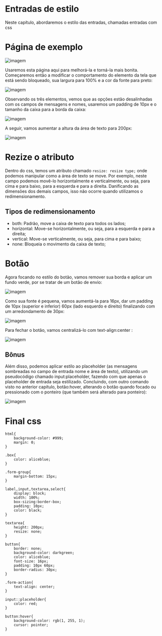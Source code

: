 # Entradas de estilo
Neste capítulo, abordaremos o estilo das entradas, chamadas entradas com css

# Página de exemplo

![imagem](https://github.com/user-attachments/assets/fdf6458e-53e4-4133-bb3d-7caf03324232)

Usaremos esta página aqui para melhorá-la e torná-la mais bonita. Começaremos então a modificar o comportamento do elemento da tela que está sendo bloqueado, sua largura para 100% e a cor da fonte para preto:

![imagem](https://github.com/user-attachments/assets/a554bc79-1a1f-4a6d-9212-b7eeec9da236)

Observando os três elementos, vemos que as opções estão desalinhadas com os campos de mensagens e nomes, usaremos um padding de 10px e o tamanho da caixa para a borda da caixa:

![imagem](https://github.com/user-attachments/assets/a6cb2348-6fcf-4687-8a54-f444a747c7dd)

A seguir, vamos aumentar a altura da área de texto para 200px:

![imagem](https://github.com/user-attachments/assets/4bbd78a9-232f-44c0-aa76-aa2a56d333e3)

# Rezize o atributo
Dentro do css, temos um atributo chamado `` resize: resize type; `` onde podemos manipular como a área de texto se move. Por exemplo, neste campo podemos movê-lo horizontalmente e verticalmente, ou seja, para cima e para baixo, para a esquerda e para a direita. Danificando as dimensões dos demais campos, isso não ocorre quando utilizamos o redimensionamento.

## Tipos de redimensionamento
- both:
Padrão, move a caixa de texto para todos os lados;
- horizontal:
Move-se horizontalmente, ou seja, para a esquerda e para a direita;
- vertical:
Move-se verticalmente, ou seja, para cima e para baixo;
- none:
Bloqueia o movimento da caixa de texto;

# Botão 
Agora focando no estilo do botão, vamos remover sua borda e aplicar um fundo verde, por se tratar de um botão de envio:

![imagem](https://github.com/user-attachments/assets/c0f24730-a4b3-4d80-ac68-f75222a9e9b4)

Como sua fonte é pequena, vamos aumentá-la para 16px, dar um padding de 10px (superior e inferior) 60px (lado esquerdo e direito) finalizando com um arredondamento de 30px:

![imagem](https://github.com/user-attachments/assets/b313a339-aad9-436a-8b40-68f02b7b9a13)

Para fechar o botão, vamos centralizá-lo com text-align:center :

![imagem](https://github.com/user-attachments/assets/fc8b3cf3-2f0b-4c79-a59f-03af35e5ce40)

## Bônus
Além disso, podemos aplicar estilo ao placeholder (as mensagens sombreadas no campo de entrada nome e área de texto), utilizando um pseudocódigo chamado input:placeholder, fazendo com que apenas o placeholder de entrada seja estilizado. Concluindo, com outro comando visto no anterior capítulo, botão:hover, alterando o botão quando focado ou pressionado com o ponteiro (que também será alterado para ponteiro):

![imagem](https://github.com/user-attachments/assets/657a4b20-6b96-4f73-967d-bb2d1ccd7645)

# Final css
```
html{
    background-color: #999;
    margin: 0;
}

.box{
    color: aliceblue;
}

.form-group{
    margin-bottom: 15px;
}

label,input,textarea,select{
    display: block;
    width: 100%;
    box-sizing:border-box;
    padding: 10px;
    color: black;
}

textarea{
    height: 200px;
    resize: none;
}

button{
    border: none;
    background-color: darkgreen;
    color: aliceblue;
    font-size: 16px;
    padding: 10px 60px;
    border-radius: 30px;
}

.form-action{
    text-align: center;
}

input::placeholder{
    color: red;
}

button:hover{
    background-color: rgb(1, 255, 1);
    cursor: pointer;
}
```
